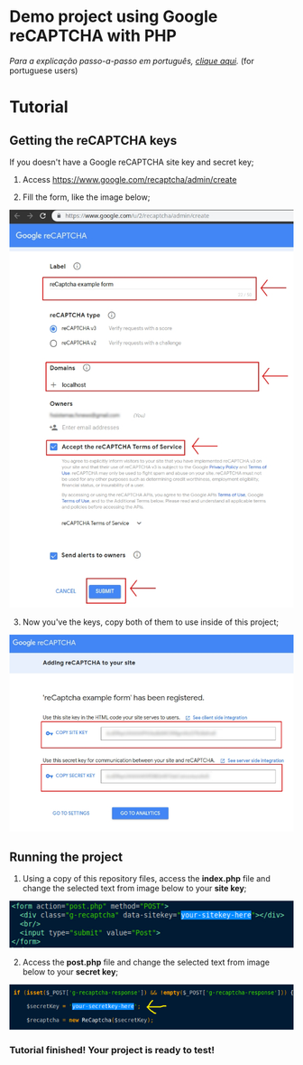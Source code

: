 # Demo project using Google reCAPTCHA with PHP

_Para a explicação passo-a-passo em português, [clique aqui](https://github.com/lucasmence/phpGoogleReCaptchaExample/blob/master/README-PT.md)._ (for portuguese users)


# Tutorial

## Getting the reCAPTCHA keys

If you doesn't have a Google reCAPTCHA site key and secret key;

1) Access https://www.google.com/recaptcha/admin/create

2) Fill the form, like the image below;

![](https://github.com/lucasmence/phpGoogleReCaptchaExample/blob/master/media/reCaptchaCreate.jpg?raw=true)

3) Now you've the keys, copy both of them to use inside of this project;

![](https://github.com/lucasmence/phpGoogleReCaptchaExample/blob/master/media/reCaptchaKeys.jpg?raw=true)

## Running the project

1) Using a copy of this repository files, access the **index.php** file and change the selected text from image below to your **site key**;

![](https://github.com/lucasmence/phpGoogleReCaptchaExample/blob/master/media/siteKey.jpg?raw=true)

2) Access the **post.php** file and change the selected text from image below to your **secret key**;

![](https://github.com/lucasmence/phpGoogleReCaptchaExample/blob/master/media/secretKey.jpg?raw=true)

### Tutorial finished! Your project is ready to test!
